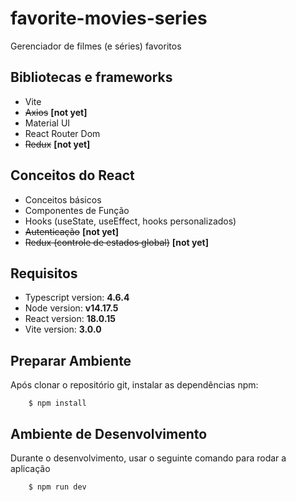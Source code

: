 # favorite-movies-series
Gerenciador de filmes (e séries) favoritos

## Bibliotecas e frameworks
- Vite
- ~~Axios~~ **[not yet]**
- Material UI
- React Router Dom
- ~~Redux~~ **[not yet]**

## Conceitos do React
- Conceitos básicos
- Componentes de Função
- Hooks (useState, useEffect, hooks personalizados)
- ~~Autenticação~~ **[not yet]**
- ~~Redux (controle de estados global)~~ **[not yet]**

## Requisitos
- Typescript version: **4.6.4**
- Node version: **v14.17.5**
- React version: **18.0.15**
- Vite version: **3.0.0**

## Preparar Ambiente

Após clonar o repositório git, instalar as dependências npm:

        $ npm install

## Ambiente de Desenvolvimento

Durante o desenvolvimento, usar o seguinte comando para rodar a aplicação

        $ npm run dev
